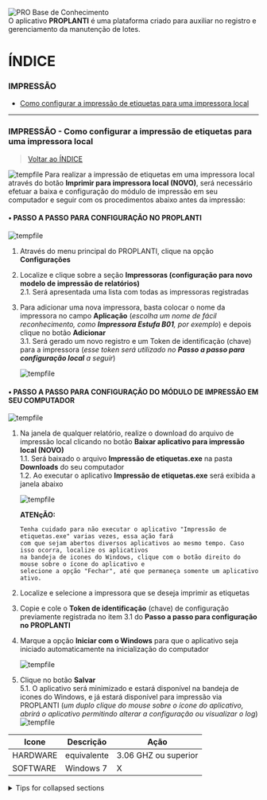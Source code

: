![PRO Base de Conhecimento](https://github.com/Masterplanti-Suporte/Documentacao/assets/66273012/be1f0aa0-86e2-4988-9590-eebbe5b07d59)
<br>
O aplicativo **PROPLANTI** é uma plataforma criado para auxiliar no registro e gerenciamento da manutenção de lotes. 

# ÍNDICE

### IMPRESSÃO
* [Como configurar a impressão de etiquetas para uma impressora local](#IMPRESSÃO---Como-configurar-a-impressão-de-etiquetas-para-uma-impressora-local)

---

### IMPRESSÃO - Como configurar a impressão de etiquetas para uma impressora local
>[Voltar ao ÍNDICE](#ÍNDICE)

![tempfile](https://github.com/Masterplanti-Suporte/Documentacao/assets/66273012/0b3e99ee-4205-4bb8-9d9d-fe54d687d72d)
Para realizar a impressão de etiquetas em uma impressora local através do botão **Imprimir para impressora local (NOVO)**, será necessário efetuar a baixa e configuração do módulo de impressão em seu computador e seguir com os procedimentos abaixo antes da impressão:
    
#### • PASSO A PASSO PARA CONFIGURAÇÃO NO PROPLANTI
![tempfile](https://github.com/Masterplanti-Suporte/Documentacao/assets/66273012/d8510854-d02c-40f7-95f7-5f9f661c5a7e)
1. Através do menu principal do PROPLANTI, clique na opção **Configurações**
2. Localize e clique sobre a seção **Impressoras (configuração para novo modelo de impressão de relatórios)**<br>
   2.1. Será apresentada uma lista com todas as impressoras registradas
3. Para adicionar uma nova impressora, basta colocar o nome da impressora no campo **Aplicação** (_escolha um nome de fácil reconhecimento, como **Impressora Estufa B01**, por exemplo_) e depois clique no botão **Adicionar**<br>
   3.1. Será gerado um novo registro e um Token de identificação (chave) para a impressora (_esse token será utilizado no **Passo a passo para configuração local** a seguir_)<br>
   
   ![tempfile](https://github.com/Masterplanti-Suporte/Documentacao/assets/66273012/bd30f4f0-5532-4ae8-a658-0da0e16bb5f1)

#### • PASSO A PASSO PARA CONFIGURAÇÃO DO MÓDULO DE IMPRESSÃO EM SEU COMPUTADOR
![tempfile](https://github.com/Masterplanti-Suporte/Documentacao/assets/66273012/5082c0de-ac60-47c8-b6c9-947b83044ae8)
1. Na janela de qualquer relatório, realize o download do arquivo de impressão local clicando no botão **Baixar aplicativo para impressão local (NOVO)**<br>
   1.1. Será baixado o arquivo **Impressão de etiquetas.exe** na pasta **Downloads** do seu computador<br>
   1.2. Ao executar o aplicativo **Impressão de etiquetas.exe** será exibida a janela abaixo<br>

   ![tempfile](https://github.com/Masterplanti-Suporte/Documentacao/assets/66273012/29cd6df2-7a6e-4f3a-b43f-8a0747882245)
   
   **ATENçÃO:**
   ```
   Tenha cuidado para não executar o aplicativo "Impressão de etiquetas.exe" varias vezes, essa ação fará
   com que sejam abertos diversos aplicativos ao mesmo tempo. Caso isso ocorra, localize os aplicativos
   na bandeja de icones do Windows, clique com o botão direito do mouse sobre o ícone do aplicativo e
   selecione a opção "Fechar", até que permaneça somente um aplicativo ativo. 
   ```

3. Localize e selecione a impressora que se deseja imprimir as etiquetas
4. Copie e cole o **Token de identificação** (chave) de configuração previamente registrada no item 3.1 do **Passo a passo para configuração no PROPLANTI**
5. Marque a opção **Iniciar com o Windows** para que o aplicativo seja iniciado automaticamente na inicialização do computador
   
   ![tempfile](https://github.com/Masterplanti-Suporte/Documentacao/assets/66273012/1a7e1c2c-ee51-4acd-985c-e5cc2b0b8bc8)
 
6. Clique no botão **Salvar**<br>
   5.1. O aplicativo será minimizado e estará disponível na bandeja de icones do Windows, e já estará disponível para impressão via PROPLANTI (_um duplo clique do mouse sobre o ícone do aplicativo, abrirá o aplicativo permitindo alterar a configuração ou visualizar o log_)<br>
   ![tempfile](https://github.com/Masterplanti-Suporte/Documentacao/assets/66273012/eb806df5-c377-4a8e-be32-806f364e1dd1)
   
| Icone | Descrição                              | Ação                                 |
| ------------ | ---------------------------------------- | ---------------------------------------- |
| HARDWARE     | equivalente  | 3.06 GHZ ou superior |
| SOFTWARE     | Windows 7  | X |


<details>

<summary>Tips for collapsed sections</summary>

### You can add a header

You can add text within a collapsed section. 

You can add an image or a code block, too.

```ruby
   puts "Hello World"
```

</details>
   


